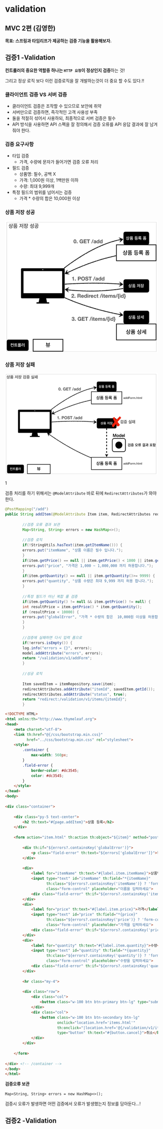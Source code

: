 # validation
## MVC 2편 (김영한)
**목표: 스프링과 타임리프가 제공하는 검증 기능을 활용해보자.**

## 검증1 -Validation

**컨트롤러의 중요한 역할중 하나는 `HTTP 요청`이 정상인지 검증**하는 것!

그리고 정상 로직 보다 이런 검증로직을 잘 개발하는것이 더 중요 할 수도 있다.!!

### 클라이언트 검증 VS 서버 검증
* 클라이언트 검증은 조작할 수 있으므로 보안에 취약
* 서버만으로 검증하면, 즉각적인 고객 사용성 부족
* 둘을 적절히 섞어서 사용하되, 최종적으로 서버 검증은 필수
* API 방식을 사용하면 API 스펙을 잘 정의해서 검증 오류를 API 응답 결과에 잘 남겨줘야 한다.

### 검증 요구사항
* 타입 검증
  * 가격, 수량에 문자가 들어가면 검증 오류 처리
* 필드 검증
  * 상품명: 필수, 공백 X
  * 가격: 1,000원 이상, 1백만원 이하
  * 수량: 최대 9,999개
* 특정 필드의 범위를 넘어서는 검증
  * 가격 * 수량의 합은 10,000원 이상

### 상품 저장 성공
![img.png](img.png)
### 상품 저장 실패
![img_1.png](img_1.png)
<br><br>1

검증 처리를 하기 위해서는 `@ModelAttribute` 바로 뒤에 `RedirectAttributes`가 와야 한다.
```java
@PostMapping("/add")
public String addItem(@ModelAttribute Item item, RedirectAttributes redirectAttributes, Model model) {

        //검증 오류 결과 보관
        Map<String, String> errors = new HashMap<>();

        //검증 로직
        if(!StringUtils.hasText(item.getItemName())) {
        errors.put("itemName", "상품 이름은 필수 입니다.");
        }
        if(item.getPrice() == null || item.getPrice() < 1000 || item.getPrice() > 1000000) {
        errors.put("price", "가격은 1,000 ~ 1,000,000 까지 허용합니다.");
        }
        if(item.getQuantity() == null || item.getQuantity()>= 9999) {
        errors.put("quantity", "상품 수량은 최대 9,999 까지 허용 합니다.");
        }

        //특정 필드가 아닌 복합 룰 검증
        if(item.getQuantity() != null && item.getPrice() != null) {
        int resultPrice = item.getPrice() * item.getQuantity();
        if (resultPrice < 10000) {
        errors.put("globalError", "가격 * 수량의 합은  10,000원 이상을 허용합니다. 현재 값 = "+resultPrice);
        }
        }

        //검증에 실패하면 다시 입력 폼으로
        if(!errors.isEmpty()) {
        log.info("errors = {}", errors);
        model.addAttribute("errors", errors);
        return "/validation/v1/addForm";
        }

        //성공 로직

        Item savedItem = itemRepository.save(item);
        redirectAttributes.addAttribute("itemId", savedItem.getId());
        redirectAttributes.addAttribute("status", true);
        return "redirect:/validation/v1/items/{itemId}";
        }
```

```html
<!DOCTYPE HTML>
<html xmlns:th="http://www.thymeleaf.org">
<head>
    <meta charset="utf-8">
    <link th:href="@{/css/bootstrap.min.css}"
          href="../css/bootstrap.min.css" rel="stylesheet">
    <style>
        .container {
            max-width: 560px;
        }
        .field-error {
            border-color: #dc3545;
            color: #dc3545;
        }
    </style>
</head>
<body>

<div class="container">

    <div class="py-5 text-center">
        <h2 th:text="#{page.addItem}">상품 등록</h2>
    </div>

    <form action="item.html" th:action th:object="${item}" method="post">

        <div th:if="${errors?.containsKey('globalError')}">
            <p class="field-error" th:text="${errors['globalError']}">전체 오류 메시지</p>
        </div>

        <div>
            <label for="itemName" th:text="#{label.item.itemName}">상품명</label>
            <input type="text" id="itemName" th:field="*{itemName}"
                   th:class="${errors?.containsKey('itemName')} ? 'form-control field-error' : 'form-control'"
                   class="form-control" placeholder="이름을 입력하세요">
            <div class="field-error" th:if="${errors?.containsKey('itemName')}" th:text="${errors['itemName']}">상품명 오류</div>
        </div>
        <div>
            <label for="price" th:text="#{label.item.price}">가격</label>
            <input type="text" id="price" th:field="*{price}"
                   th:class="${errors?.containsKey('price')} ? 'form-control field-error' : 'form-control'"
                   class="form-control" placeholder="가격을 입력하세요">
            <div class="field-error" th:if="${errors?.containsKey('price')}" th:text="${errors['price']}">가격 오류</div>
        </div>
        <div>
            <label for="quantity" th:text="#{label.item.quantity}">수량</label>
            <input type="text" id="quantity" th:field="*{quantity}"
                   th:class="${errors?.containsKey('quantity')} ? 'form-control field-error' : 'form-control'"
                   class="form-control" placeholder="수량을 입력하세요">
            <div class="field-error" th:if="${errors?.containsKey('quantity')}" th:text="${errors['quantity']}">수량 오류</div>
        </div>

        <hr class="my-4">

        <div class="row">
            <div class="col">
                <button class="w-100 btn btn-primary btn-lg" type="submit" th:text="#{button.save}">상품 등록</button>
            </div>
            <div class="col">
                <button class="w-100 btn btn-secondary btn-lg"
                        onclick="location.href='items.html'"
                        th:onclick="|location.href='@{/validation/v1/items}'|"
                        type="button" th:text="#{button.cancel}">취소</button>
            </div>
        </div>

    </form>

</div> <!-- /container -->
</body>
</html>
```
**검증오류 보관**

`Map<String, String> errors = new HashMap<>();`

검증시 오류가 발생하면 어떤 검증에서 오류가 발생했는지 정보를 담아둔다...!
## 검증2 -Validation
